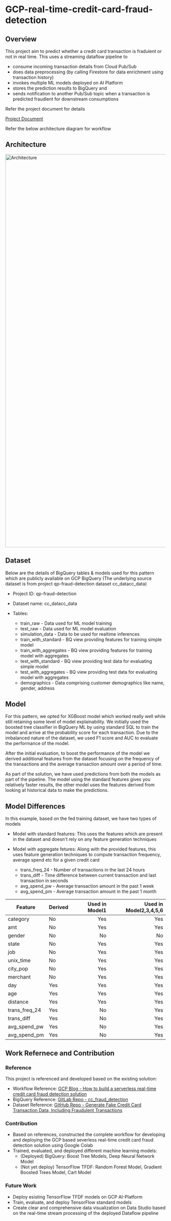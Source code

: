 # GCP-real-time-credit-card-fraud-detection

## Overview

This project aim to predict whether a credit card transaction is fradulent or not in real time. This uses a streaming dataflow pipeline to

* consume incoming transaction details from Cloud Pub/Sub
* does data preprocessing (by calling Firestore for data enrichment using transaction history)
* invokes multiple ML models deployed on AI Platform
* stores the prediction results to BigQuery and
* sends notification to another Pub/Sub topic when a transaction is predicted fraudlent for downstream consumptions

Refer the project document for details 

[Project Document](report/Project_Document.pdf)

Refer the below architecture diagram for workflow

## Architecture
<img width="1234" alt="Architecture" src="https://user-images.githubusercontent.com/44891450/168407436-1bae4106-682a-4b9d-948e-1cf53e35f9d6.png">

## Dataset

Below are the details of BigQuery tables & models used for this pattern which are publicly available on GCP BigQuery (The underlying source dataset is from project qp-fraud-detection dataset cc_datacc_data)

* Project ID: qp-fraud-detection
* Dataset name: cc_datacc_data
* Tables:

  * train_raw - Data used for ML model training
  * test_raw - Data used for ML model evaluation
  * simulation_data - Data to be used for realtime inferences
  * train_with_standard - BQ view providing features for training simple model
  * train_with_aggregates - BQ view providing features for training model with aggregates
  * test_with_standard - BQ view providing test data for evaluating simple model
  * test_with_aggregates - BQ view providing test data for evaluating model with aggregates
  * demographics - Data comprising customer demographics like name, gender, address

## Model

For this pattern, we opted for XGBoost model which worked really well while still retaining some level of model explainability. We initially used the boosted tree classifier in BigQuery ML by using standard SQL to train the model and arrive at the probability score for each transaction. Due to the imbalanced nature of the dataset, we used F1 score and AUC to evaluate the performance of the model. 

After the initial evaluation, to boost the performance of the model we derived additional features from the dataset focusing on the frequency of the transactions and the average transaction amount over a period of time. 

As part of the solution, we have used predictions from both the models as part of the pipeline. The model using the standard features gives you relatively faster results, the other model uses the features derived from looking at historical data to make the predictions.

## Model Differences

In this example, based on the fed training dataset, we have two types of models

* Model with standard features: This uses the features which are present in the dataset and doesn't rely on any feature generation techniques

* Model with aggregate fetures: Along with the provided features, this uses feature generation techniques to compute transaction frequency, average spend etc for a given credit card
  * trans_freq_24 - Number of transactions in the last 24 hours
  * trans_diff - Time difference between current transaction and last transaction in seconds
  * avg_spend_pw - Average transaction amount in the past 1 week
  * avg_spend_pm - Average transaction amount in the past 1 month

| Feature       | Derived     | Used in Model1 | Used in Model2,3,4,5,6 |
| ------------- |-------------| --------------:| --------------:|
| category      | No          | Yes            | Yes            |
| amt           | No          | Yes            | Yes            |
| gender        | No          | No             | No             |
| state         | No          | Yes            | Yes            |
| job           | No          | Yes            | Yes            |
| unix_time     | No          | Yes            | Yes            |
| city_pop      | No          | Yes            | Yes            |
| merchant      | No          | Yes            | Yes            |
| day           | Yes         | Yes            | Yes            |
| age           | Yes         | Yes            | Yes            |
| distance      | Yes         | Yes            | Yes            |
| trans_freq_24 | Yes         | No             | Yes            |
| trans_diff    | Yes         | No             | Yes            |
| avg_spend_pw  | Yes         | No             | Yes            |
| avg_spend_pm  | Yes         | No             | Yes            |

## Work Refernece and Contribution
### Reference
This project is referenced and developed based on the existing solution:

* Workflow Reference: [GCP Blog - How to build a serverless real-time credit card fraud detection solution](https://cloud.google.com/blog/products/data-analytics/how-to-build-a-fraud-detection-solution)
* BigQuery Reference: [GitLab Repo - cc_fraud_detection](https://cloud.google.com/blog/products/data-analytics/how-to-build-a-fraud-detection-solution)
* Dataset Reference: [GitHub Repo - Generate Fake Credit Card Transaction Data, Including Fraudulent Transactions](https://github.com/namebrandon/Sparkov_Data_Generation)

### Contribution
* Based on references, constructed the complete workflow for developing and deploying the GCP based severless real-time credit card fraud detection solution using Google Colab
* Trained, evaluated, and deployed different machine learning models:
  * (Deployed) BigQuery: Boost Tree Models, Deep Neural Network Model
  * (Not yet deploy) TensorFlow TFDF: Random Forest Model, Gradient Boosted Trees Model, Cart Model

### Future Work
* Deploy esisting TensorFlow TFDF models on GCP AI-Platform
* Train, evaluate, and deploy TensorFlow standard models
* Create clear and comprehensive data visualization on Data Studio based on the real-time stream processing of the deployed Dataflow pipeline
